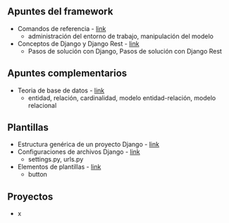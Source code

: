## Apuntes del framework

- Comandos de referencia - [link](https://github.com/diegoaaron/repositorio/blob/main/django/apuntes/django_resume_00.md#comandos-de-referencia)
  - administración del entorno de trabajo, manipulación del modelo
- Conceptos de Django y Django Rest  - [link](https://github.com/diegoaaron/repositorio/blob/main/django/apuntes/django_resume_01.md#conceptos-de-django-y-django-rest)
  - Pasos de solución con Django, Pasos de solución con Django Rest

## Apuntes complementarios

- Teoria de base de datos - [link](https://github.com/diegoaaron/repositorio/blob/main/django/apuntes/django_resume_100.md#teoria-de-base-de-datos)
  - entidad, relación, cardinalidad, modelo entidad-relación, modelo relacional

## Plantillas

- Estructura genérica de un proyecto Django - [link](https://github.com/diegoaaron/repositorio/blob/main/django/plantillas/django_project_template.md#estructura-gen%C3%A9rica-de-un-proyecto-django)
- Configuraciones de archivos Django - [link](https://github.com/diegoaaron/repositorio/blob/main/django/plantillas/django_settings_template.md#configuraciones-de-archivos)
  - settings.py, urls.py
- Elementos de plantillas - [link]([#](https://github.com/diegoaaron/repositorio/blob/main/django/plantillas/django_elements_template.md#elementos-de-plantillas))
  - button

## Proyectos

- x